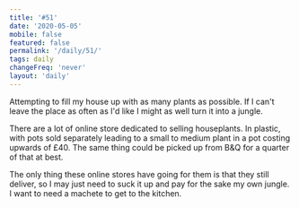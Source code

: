 ```yaml
---
title: '#51'
date: '2020-05-05'
mobile: false
featured: false
permalink: '/daily/51/'
tags: daily
changeFreq: 'never'
layout: 'daily'
---
```


Attempting to fill my house up with as many plants as possible. If I can't leave the place as often as I'd like I might as well turn it into a jungle.

There are a lot of online store dedicated to selling houseplants. In plastic, with pots sold separately leading to a small to medium plant in a pot costing upwards of £40. The same thing could be picked up from B&Q for a quarter of that at best.

The only thing these online stores have going for them is that they still deliver, so I may just need to suck it up and pay for the sake my own jungle. I want to need a machete to get to the kitchen.

